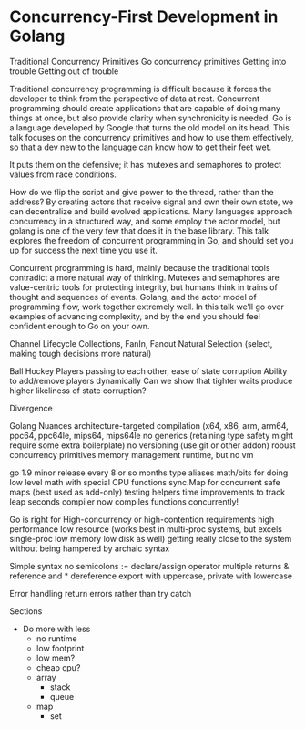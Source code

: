 # Concurrency-First Development in Golang

Traditional Concurrency Primitives
Go concurrency primitives
Getting into trouble
Getting out of trouble

Traditional concurrency programming is difficult because it forces the developer to think from the perspective of data at rest. Concurrent programming should create applications that are capable of doing many things at once, but also provide clarity when synchronicity is needed. Go is a language developed by Google that turns the old model on its head. This talk focuses on the concurrency primitives and how to use them effectively, so that a dev new to the language can know how to get their feet wet.

It puts them on the defensive; it has mutexes and semaphores to protect values from race conditions.

How do we flip the script and give power to the thread, rather than the address? By creating actors that receive signal and own their own state, we can decentralize and build evolved applications. Many languages approach concurrency in a structured way, and some employ the actor model, but golang is one of the very few that does it in the base library. This talk explores the freedom of concurrent programming in Go, and should set you up for success the next time you use it.

Concurrent programming is hard, mainly because the traditional tools contradict a more natural way of thinking. Mutexes and semaphores are value-centric tools for protecting integrity, but humans think in trains of thought and sequences of events. Golang, and the actor model of programming flow, work together extremely well. In this talk we’ll go over examples of advancing complexity, and by the end you should feel confident enough to Go on your own.

Channel Lifecycle
Collections, FanIn, Fanout
Natural Selection (select, making tough decisions more natural)

Ball Hockey
Players passing to each other, ease of state corruption
Ability to add/remove players dynamically
Can we show that tighter waits produce higher likeliness of state corruption?

Divergence

Golang Nuances
architecture-targeted compilation (x64, x86, arm, arm64, ppc64, ppc64le, mips64, mips64le
no generics (retaining type safety might require some extra boilerplate)
no versioning (use git or other addon)
robust concurrency primitives
memory management
runtime, but no vm

go 1.9
minor release every 8 or so months
type aliases
math/bits for doing low level math with special CPU functions
sync.Map for concurrent safe maps (best used as add-only)
testing helpers
time improvements to track leap seconds
compiler now compiles functions concurrently!

Go is right for 
High-concurrency or high-contention requirements
high performance
low resource (works best in multi-proc systems, but excels single-proc low memory low disk as well)
getting really close to the system without being hampered by archaic syntax

Simple syntax
no semicolons
:= declare/assign operator
multiple returns
& reference and * dereference
export with uppercase, private with lowercase

Error handling
return errors rather than try catch

Sections

- Do more with less
  - no runtime
  - low footprint
  - low mem?
  - cheap cpu?
  - array
    - stack
    - queue
  - map
    - set
